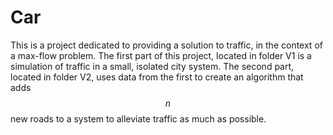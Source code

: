 # Car

This is a project dedicated to providing a solution to traffic, in the context of a max-flow problem. The first part of this project, located in folder V1 is a simulation of traffic in a small, isolated city system. The second part, located in folder V2, uses data from the first to create an algorithm that adds $$n$$ new roads to a system to alleviate traffic as much as possible.
